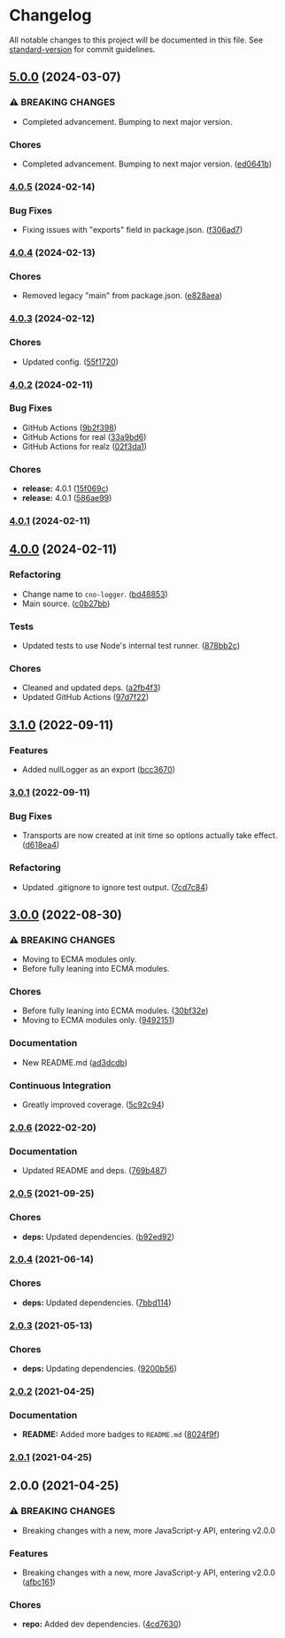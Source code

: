 # Changelog

All notable changes to this project will be documented in this file. See [standard-version](https://github.com/conventional-changelog/standard-version) for commit guidelines.

## [5.0.0](https://github.com/Anadian/cno-logger/compare/v4.0.5...v5.0.0) (2024-03-07)


### ⚠ BREAKING CHANGES

* Completed advancement. Bumping to next major version.

### Chores

* Completed advancement. Bumping to next major version. ([ed0641b](https://github.com/Anadian/cno-logger/commit/ed0641b08c212fcd93597bad82763d4cde8120be))

### [4.0.5](https://github.com/Anadian/cno-logger/compare/v4.0.4...v4.0.5) (2024-02-14)


### Bug Fixes

* Fixing issues with "exports" field in package.json. ([f306ad7](https://github.com/Anadian/cno-logger/commit/f306ad71d7ce49380ab933720a13fd3a0be25e83))

### [4.0.4](https://github.com/Anadian/cno-logger/compare/v4.0.3...v4.0.4) (2024-02-13)


### Chores

* Removed legacy "main" from package.json. ([e828aea](https://github.com/Anadian/cno-logger/commit/e828aeae3bfc9a83a6ac066c8a023d29c8341d74))

### [4.0.3](https://github.com/Anadian/cno-logger/compare/v4.0.2...v4.0.3) (2024-02-12)


### Chores

* Updated config. ([55f1720](https://github.com/Anadian/cno-logger/commit/55f17206c4adb18cbb51a6881777cb4389ebec58))

### [4.0.2](https://github.com/Anadian/cno-logger/compare/v4.0.0...v4.0.2) (2024-02-11)


### Bug Fixes

* GitHub Actions ([9b2f398](https://github.com/Anadian/cno-logger/commit/9b2f3982dd1d792429d6fa2c992d28b717a19c0e))
* GitHub Actions for real ([33a9bd6](https://github.com/Anadian/cno-logger/commit/33a9bd6718f4a645d7e3859c89558f6c2d05e7e7))
* GitHub Actions for realz ([02f3da1](https://github.com/Anadian/cno-logger/commit/02f3da133c1120d47a84a7a99e0d92d3f553e77f))


### Chores

* **release:** 4.0.1 ([15f069c](https://github.com/Anadian/cno-logger/commit/15f069c64f15d25c8dcca7141138ebb12699a144))
* **release:** 4.0.1 ([586ae99](https://github.com/Anadian/cno-logger/commit/586ae99e8cc7937e2051cfc58fba6d6b00a2bfaf))

### [4.0.1](https://github.com/Anadian/cno-logger/compare/v4.0.0...v4.0.1) (2024-02-11)

## [4.0.0](https://github.com/Anadian/cno-logger/compare/v3.1.0...v4.0.0) (2024-02-11)


### Refactoring

* Change name to `cno-logger`. ([bd48853](https://github.com/Anadian/cno-logger/commit/bd48853a2492202fc71545022888277ffb986f67))
* Main source. ([c0b27bb](https://github.com/Anadian/cno-logger/commit/c0b27bb053d1389c8d2ff0102e327bc07a905314))


### Tests

* Updated tests to use Node's internal test runner. ([878bb2c](https://github.com/Anadian/cno-logger/commit/878bb2c739167b99284dd561d0171a25909eec6e))


### Chores

* Cleaned and updated deps. ([a2fb4f3](https://github.com/Anadian/cno-logger/commit/a2fb4f3ad3705acb9bd1526708d042ae0f6e0f9a))
* Updated GitHub Actions ([97d7f22](https://github.com/Anadian/cno-logger/commit/97d7f220008930034cf7c89baabe44bfc736c4e1))

## [3.1.0](https://github.com/Anadian/application-log-winston-interface/compare/v3.0.1...v3.1.0) (2022-09-11)


### Features

* Added nullLogger as an export ([bcc3670](https://github.com/Anadian/application-log-winston-interface/commit/bcc36707b4472fee6db052eda6881e570d86590a))

### [3.0.1](https://github.com/Anadian/application-log-winston-interface/compare/v3.0.0...v3.0.1) (2022-09-11)


### Bug Fixes

* Transports are now created at init time so options actually take effect. ([d618ea4](https://github.com/Anadian/application-log-winston-interface/commit/d618ea462a124c30f07695a6d1ff04a598fb493f))


### Refactoring

* Updated .gitignore to ignore test output. ([7cd7c84](https://github.com/Anadian/application-log-winston-interface/commit/7cd7c84dd077efb04c35a6619f7eb8b661d8e66c))

## [3.0.0](https://github.com/Anadian/application-log-winston-interface/compare/v2.0.6...v3.0.0) (2022-08-30)


### ⚠ BREAKING CHANGES

* Moving to ECMA modules only.
* Before fully leaning into ECMA modules.

### Chores

* Before fully leaning into ECMA modules. ([30bf32e](https://github.com/Anadian/application-log-winston-interface/commit/30bf32e645246bf6146ab2025aec5f6e80bd608e))
* Moving to ECMA modules only. ([9492151](https://github.com/Anadian/application-log-winston-interface/commit/9492151dd3f985c7a73c2b89f15f558454027aec))


### Documentation

* New README.md ([ad3dcdb](https://github.com/Anadian/application-log-winston-interface/commit/ad3dcdb0aa8349f734ffd31b2558661907b3f29f))


### Continuous Integration

* Greatly improved coverage. ([5c92c94](https://github.com/Anadian/application-log-winston-interface/commit/5c92c94e9c1a9167c6d078d6b620cf52bd452c09))

### [2.0.6](https://github.com/Anadian/application-log-winston-interface/compare/v2.0.5...v2.0.6) (2022-02-20)


### Documentation

* Updated README and deps. ([769b487](https://github.com/Anadian/application-log-winston-interface/commit/769b487d368968d63f9f3ad5bc135bd4059d21b4))

### [2.0.5](https://github.com/Anadian/application-log-winston-interface/compare/v2.0.4...v2.0.5) (2021-09-25)


### Chores

* **deps:** Updated dependencies. ([b92ed92](https://github.com/Anadian/application-log-winston-interface/commit/b92ed92b947a12c1f24df1ad3bc11c9c1cc7d253))

### [2.0.4](https://github.com/Anadian/application-log-winston-interface/compare/v2.0.3...v2.0.4) (2021-06-14)


### Chores

* **deps:** Updated dependencies. ([7bbd114](https://github.com/Anadian/application-log-winston-interface/commit/7bbd1142cc3091402fa10fa9f9dc53b512e257f8))

### [2.0.3](https://github.com/Anadian/application-log-winston-interface/compare/v2.0.2...v2.0.3) (2021-05-13)


### Chores

* **deps:** Updating dependencies. ([9200b56](https://github.com/Anadian/application-log-winston-interface/commit/9200b56afa79cff73cf11c009dcd4e25dbf2690b))

### [2.0.2](https://github.com/Anadian/application-log-winston-interface/compare/v2.0.1...v2.0.2) (2021-04-25)


### Documentation

* **README:** Added more badges to `README.md` ([8024f9f](https://github.com/Anadian/application-log-winston-interface/commit/8024f9f21145cfa09d09020098cec512539bdaf4))

### [2.0.1](https://github.com/Anadian/application-log-winston-interface/compare/v2.0.0...v2.0.1) (2021-04-25)

## 2.0.0 (2021-04-25)


### ⚠ BREAKING CHANGES

* Breaking changes with a new, more JavaScript-y API, entering v2.0.0

### Features

* Breaking changes with a new, more JavaScript-y API, entering v2.0.0 ([afbc161](https://github.com/Anadian/application-log-winston-interface/commit/afbc161aed586aed3071e1cd705d732a80342a91))


### Chores

* **repo:** Added dev dependencies. ([4cd7630](https://github.com/Anadian/application-log-winston-interface/commit/4cd7630a75781b8fa68b54a3b021b1b2a3500e60))
